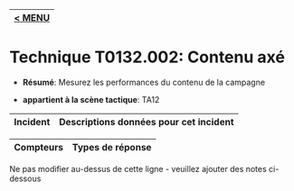 |[< MENU](../../README.md)|
|---|
# Technique T0132.002: Contenu axé

* **Résumé**: Mesurez les performances du contenu de la campagne

* **appartient à la scène tactique**: TA12


|Incident |Descriptions données pour cet incident |
|-------- |-------------------- |



|Compteurs |Types de réponse |
|-------- |-------------- |


Ne pas modifier au-dessus de cette ligne - veuillez ajouter des notes ci-dessous